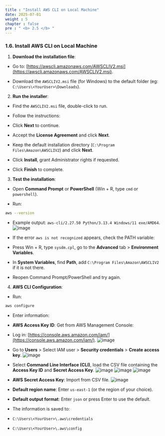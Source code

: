 ```yaml
---
title : "Install AWS CLI on Local Machine"
date: 2025-07-01
weight : 5
chapter : false
pre : " <b> 2.5 </b> "
---
```


### 1.6. Install AWS CLI on Local Machine

1. **Download the installation file**:

- Go to: [https://awscli.amazonaws.com/AWSCLIV2.msi](https://awscli.amazonaws.com/AWSCLIV2.msi).

- Download the `AWSCLIV2.msi` file (for Windows) to the default folder (eg: `C:\Users\<YourUser>\Downloads`).

2. **Run the installer**:

- Find the `AWSCLIV2.msi` file, double-click to run.

- Follow the instructions:

- Click **Next** to continue.

- Accept the **License Agreement** and click **Next**.

- Keep the default installation directory (`C:\Program Files\Amazon\AWSCLIV2`) and click **Next**.

- Click **Install**, grant Administrator rights if requested.

- Click **Finish** to complete.

3. **Test the installation**:

- Open **Command Prompt** or **PowerShell** (Win + R, type `cmd` or `powershell`).

- Run:

```bash
aws --version
```
- Example output: `aws-cli/2.27.50 Python/3.13.4 Windows/11 exe/AMD64`.
![image](/images/tao_aws_cli_local/Screenshot%202025-07-13%20144159.png)
- If the error `aws is not recognized` appears, check the PATH variable:

- Press Win + R, type `sysdm.cpl`, go to the **Advanced** tab > **Environment Variables**.

- In **System Variables**, find **Path**, add `C:\Program Files\Amazon\AWSCLIV2` if it is not there.

- Reopen Command Prompt/PowerShell and try again.

4. **AWS CLI Configuration**:

- Run:
```bash
aws configure
```
- Enter information:

- **AWS Access Key ID**: Get from AWS Management Console:

- Log in: [https://console.aws.amazon.com/iam/](https://console.aws.amazon.com/iam/).
![image](/images/tao_aws_cli_local/screenshot_1752392631.png)
- Go to **Users** > Select IAM user > **Security credentials** > **Create access key**.
![image](/images/tao_aws_cli_local/screenshot_1752392649.png)
- Select **Command Line Interface (CLI)**, load the CSV file containing the **Access Key ID** and **Secret Access Key**.
![image](/images/tao_aws_cli_local/screenshot_1752392694.png)
![image](/images/tao_aws_cli_local/screenshot_1752392743.png)
![image](/images/tao_aws_cli_local/screenshot_1752392760.png)
- **AWS Secret Access Key**: Import from CSV file.
![image](/images/tao_aws_cli_local/screenshot_1752392995.png)
- **Default region name**: Enter `us-east-1` (or the region of your choice).

- **Default output format**: Enter `json` or press Enter to use the default.

- The information is saved to:

- `C:\Users\<YourUser>\.aws\credentials`
- `C:\Users\<YourUser>\.aws\config`